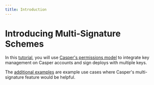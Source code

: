```yaml
---
title: Introduction
---
```


# Introducing Multi-Signature Schemes

In this [tutorial](./multi-sig-management.md), you will use [Casper's permissions model](../../../../concepts/design/casper-design.md#accounts-permissions) to integrate key management on Casper accounts and sign deploys with multiple keys.

The [additional examples](./other-scenarios.md) are example use cases where Casper's multi-signature feature would be helpful.